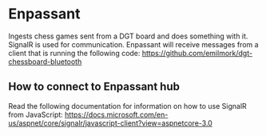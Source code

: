 # Enpassant
Ingests chess games sent from a DGT board and does something with it. SignalR is used for communication. Enpassant will receive messages from a client that is running the following code:
https://github.com/emilmork/dgt-chessboard-bluetooth

## How to connect to Enpassant hub

Read the following documentation for information on how to use SignalR from JavaScript:
https://docs.microsoft.com/en-us/aspnet/core/signalr/javascript-client?view=aspnetcore-3.0
